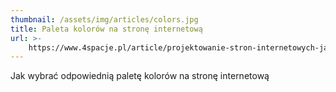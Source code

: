 ```yaml
---
thumbnail: /assets/img/articles/colors.jpg
title: Paleta kolorów na stronę internetową
url: >-
    https://www.4spacje.pl/article/projektowanie-stron-internetowych-jak-wybrac-palete-kolorow
---
```


Jak wybrać odpowiednią paletę kolorów na stronę internetową
